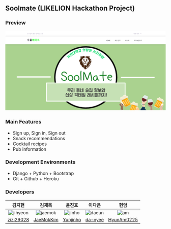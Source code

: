 ## Soolmate (LIKELION Hackathon Project)
### Preview
![soolmate_main](./img/soolmate.PNG)

### Main Features
- Sign up, Sign in, Sign out
- Snack recommendations
- Cocktail recipes
- Pub information

### Development Environments
- Django + Python + Bootstrap
- Git + Github + Heroku

### Developers
|김지현   |김재목   |윤진호   |이다은   |현암   |
|:-------:|:-------:|:-------:|:-------:|:-------:|
|<img src="https://avatars2.githubusercontent.com/u/50359820?s=400&v=4" alt="jihyeon" width="100" height="100">|<img src="https://avatars2.githubusercontent.com/u/50360577?s=400&v=4" alt="jaemok" width="100" height="100">|<img src="https://avatars0.githubusercontent.com/u/48542532?s=400&v=4" alt="jinho" width="100" height="100">|<img src="https://avatars0.githubusercontent.com/u/50176238?s=400&u=212ca9ffd06b88465746a94eaa6f88b10485497d&v=4" alt="daeun" width="100" height="100">|<img src="https://avatars2.githubusercontent.com/u/41044429?s=400&u=9fc144a8cafe51ef3ab02eb76a5b313aab2b7cdd&v=4" alt="am" width="100" height="100">|
|[zizi29028](https://github.com/zizi29028)|[JaeMokKim](https://github.com/JaeMokKim)|[Yunjinho](https://github.com/Yunjinho)|[da-nyee](https://github.com/da-nyee)|[HyunAm0225](https://github.com/HyunAm0225)|